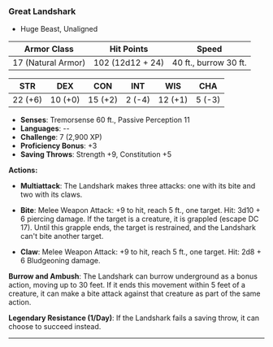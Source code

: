 ### **Great Landshark**

- Huge Beast, Unaligned

| **Armor Class** | **Hit Points** | **Speed** |
|-----------------|----------------|-----------|
| 17 (Natural Armor) | 102 (12d12 + 24) | 40 ft., burrow 30 ft. |

| **STR** | **DEX** | **CON** | **INT** | **WIS** | **CHA** |
|---------|---------|---------|---------|---------|---------|
| 22 (+6) | 10 (+0) | 15 (+2) | 2 (-4)  | 12 (+1) | 5 (-3)  |

- **Senses**: Tremorsense 60 ft., Passive Perception 11
- **Languages**: --
- **Challenge**: 7 (2,900 XP)
- **Proficiency Bonus**: +3
- **Saving Throws**: Strength +9, Constitution +5

**Actions:**

- **Multiattack**: The Landshark makes three attacks: one with its bite and two with its claws.

- **Bite**: Melee Weapon Attack: +9 to hit, reach 5 ft., one target. Hit: 3d10 + 6 piercing damage. If the target is a creature, it is grappled (escape DC 17). Until this grapple ends, the target is restrained, and the Landshark can't bite another target.

- **Claw**: Melee Weapon Attack: +9 to hit, reach 5 ft., one target. Hit: 2d8 + 6 Bludgeoning damage.

**Burrow and Ambush**: The Landshark can burrow underground as a bonus action, moving up to 30 feet. If it ends this movement within 5 feet of a creature, it can make a bite attack against that creature as part of the same action.

**Legendary Resistance (1/Day)**: If the Landshark fails a saving throw, it can choose to succeed instead.

---
